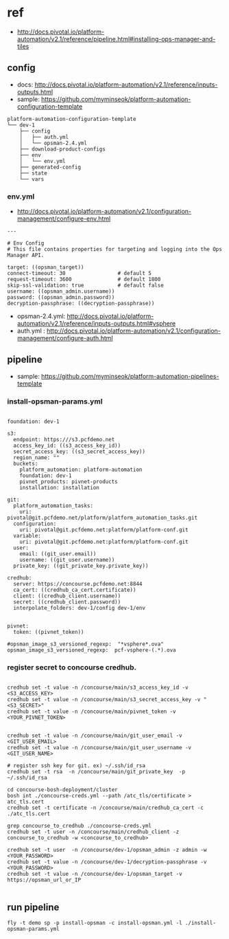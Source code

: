 # ref
- http://docs.pivotal.io/platform-automation/v2.1/reference/pipeline.html#installing-ops-manager-and-tiles


## config
- docs: http://docs.pivotal.io/platform-automation/v2.1/reference/inputs-outputs.html
- sample: https://github.com/myminseok/platform-automation-configuration-template
```
platform-automation-configuration-template
└── dev-1
    ├── config
    │   ├── auth.yml    
    │   └── opsman-2.4.yml
    ├── download-product-configs
    ├── env
    │   └── env.yml
    ├── generated-config
    ├── state
    └── vars

```

### env.yml
- http://docs.pivotal.io/platform-automation/v2.1/configuration-management/configure-env.html
```
---

# Env Config
# This file contains properties for targeting and logging into the Ops Manager API.

target: ((opsman_target))
connect-timeout: 30                 # default 5
request-timeout: 3600               # default 1800
skip-ssl-validation: true           # default false
username: ((opsman_admin.username))
password: ((opsman_admin.password))
decryption-passphrase: ((decryption-passphrase))
```


- opsman-2.4.yml:  http://docs.pivotal.io/platform-automation/v2.1/reference/inputs-outputs.html#vsphere
- auth.yml : http://docs.pivotal.io/platform-automation/v2.1/configuration-management/configure-auth.html


## pipeline
- sample: https://github.com/myminseok/platform-automation-pipelines-template

### install-opsman-params.yml
```

foundation: dev-1

s3:
  endpoint: https:///s3.pcfdemo.net
  access_key_id: ((s3_access_key_id))
  secret_access_key: ((s3_secret_access_key))
  region_name: ""
  buckets:
    platform_automation: platform-automation
    foundation: dev-1
    pivnet_products: pivnet-products
    installation: installation

git:
  platform_automation_tasks:
    uri: pivotal@git.pcfdemo.net/platform/platform_automation_tasks.git
  configuration:
    uri: pivotal@git.pcfdemo.net:platform/platform-conf.git
  variable:
    uri: pivotal@git.pcfdemo.net:platform/platform-conf.git
  user: 
    email: ((git_user.email))
    username: ((git_user.username))
  private_key: ((git_private_key.private_key))

credhub:
  server: https://concourse.pcfdemo.net:8844
  ca_cert: ((credhub_ca_cert.certificate))
  client: ((credhub_client.username))
  secret: ((credhub_client.password))
  interpolate_folders: dev-1/config dev-1/env


pivnet: 
  token: ((pivnet_token))

#opsman_image_s3_versioned_regexp:  "*vsphere*.ova"
opsman_image_s3_versioned_regexp:  pcf-vsphere-(.*).ova

```



###  register secret to concourse credhub.
```

credhub set -t value -n /concourse/main/s3_access_key_id -v <S3_ACCESS_KEY>
credhub set -t value -n /concourse/main/s3_secret_access_key -v "<S3_SECRET>"
credhub set -t value -n /concourse/main/pivnet_token -v <YOUR_PIVNET_TOKEN>


credhub set -t value -n /concourse/main/git_user_email -v <GIT_USER_EMAIL>
credhub set -t value -n /concourse/main/git_user_username -v <GIT_USER_NAME>

# register ssh key for git. ex) ~/.ssh/id_rsa
credhub set -t rsa  -n /concourse/main/git_private_key  -p ~/.ssh/id_rsa 
 
cd concourse-bosh-deployment/cluster
bosh int ./concourse-creds.yml --path /atc_tls/certificate > atc_tls.cert
credhub set -t certificate -n /concourse/main/credhub_ca_cert -c ./atc_tls.cert

grep concourse_to_credhub ./concourse-creds.yml
credhub set -t user -n /concourse/main/credhub_client -z concourse_to_credhub -w <concourse_to_credhub>

credhub set -t user  -n /concourse/dev-1/opsman_admin -z admin -w <YOUR_PASSWORD>
credhub set -t value -n /concourse/dev-1/decryption-passphrase -v <YOUR_PASSWORD>
credhub set -t value -n /concourse/dev-1/opsman_target -v https://opsman_url_or_IP


```

## run pipeline

```
fly -t demo sp -p install-opsman -c install-opsman.yml -l ./install-opsman-params.yml

```
